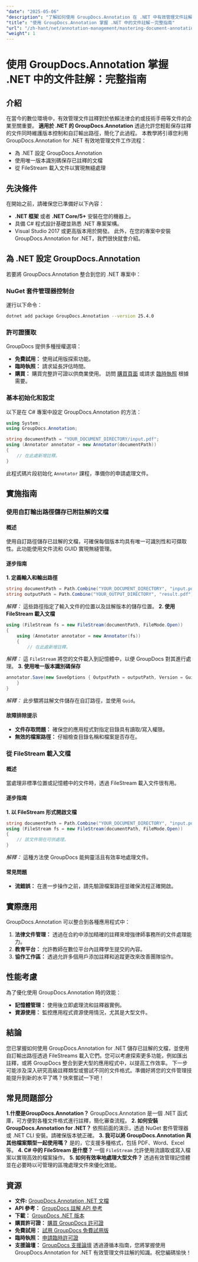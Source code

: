 ```yaml
---
"date": "2025-05-06"
"description": "了解如何使用 GroupDocs.Annotation 在 .NET 中有效管理文件註解。本指南涵蓋了註釋文件的設定、自訂以及保存的最佳實務。"
"title": "使用 GroupDocs.Annotation 掌握 .NET 中的文件註解－完整指南"
"url": "/zh-hant/net/annotation-management/mastering-document-annotation-dotnet-groupdocs/"
"weight": 1
---
```


# 使用 GroupDocs.Annotation 掌握 .NET 中的文件註解：完整指南
## 介紹
在當今的數位環境中，有效管理文件註釋對於依賴法律合約或技術手冊等文件的企業至關重要。 **適用於 .NET 的 GroupDocs.Annotation** 透過允許您輕鬆保存註釋的文件同時維護版本控制和自訂輸出路徑，簡化了此過程。
本教學將引導您利用 GroupDocs.Annotation for .NET 有效地管理文件工作流程：
- 為 .NET 設定 GroupDocs.Annotation
- 使用唯一版本識別碼保存已註釋的文檔
- 從 FileStream 載入文件以實現無縫處理

## 先決條件
在開始之前，請確保您已準備好以下內容：
- **.NET 框架** 或者 **.NET Core/5+** 安裝在您的機器上。
- 具備 C# 程式設計基礎並熟悉 .NET 專案架構。
- Visual Studio 2017 或更高版本用於開發。
此外，在您的專案中安裝 GroupDocs.Annotation for .NET，我們很快就會介紹。

## 為 .NET 設定 GroupDocs.Annotation
若要將 GroupDocs.Annotation 整合到您的 .NET 專案中：
### NuGet 套件管理器控制台
運行以下命令：
```bash
dotnet add package GroupDocs.Annotation --version 25.4.0
```
### 許可證獲取
GroupDocs 提供多種授權選項：
- **免費試用：** 使用試用版探索功能。
- **臨時執照：** 請求延長評估時間。
- **購買：** 購買完整許可證以供商業使用。
訪問 [購買頁面](https://purchase.groupdocs.com/buy) 或請求 [臨時執照](https://purchase.groupdocs.com/temporary-license/) 根據需要。

### 基本初始化和設定
以下是在 C# 專案中設定 GroupDocs.Annotation 的方法：
```csharp
using System;
using GroupDocs.Annotation;

string documentPath = "YOUR_DOCUMENT_DIRECTORY/input.pdf";
using (Annotator annotator = new Annotator(documentPath))
{
    // 在此處新增註釋。
}
```
此程式碼片段初始化 `Annotator` 課程，準備你的申請處理文件。

## 實施指南
### 使用自訂輸出路徑儲存已附註解的文檔
#### 概述
使用自訂路徑儲存已註解的文檔，可確保每個版本均具有唯一可識別性和可擷取性。此功能使用文件流和 GUID 實現無縫管理。
#### 逐步指南
**1. 定義輸入和輸出路徑**
```csharp
string documentPath = Path.Combine("YOUR_DOCUMENT_DIRECTORY", "input.pdf");
string outputPath = Path.Combine("YOUR_OUTPUT_DIRECTORY", "result.pdf");
```
*解釋：* 這些路徑指定了輸入文件的位置以及註解版本的儲存位置。
**2. 使用 FileStream 載入文檔**
```csharp
using (FileStream fs = new FileStream(documentPath, FileMode.Open))
{
    using (Annotator annotator = new Annotator(fs))
    {
        // 在此處新增註釋。
```
*解釋：* 這 `FileStream` 將您的文件載入到記憶體中，以便 GroupDocs 對其進行處理。
**3. 使用唯一版本識別碼保存**
```csharp
annotator.Save(new SaveOptions { OutputPath = outputPath, Version = Guid.NewGuid().ToString() });
    }
}
```
*解釋：* 此步驟將註解文件儲存在自訂路徑，並使用 `Guid`。
#### 故障排除提示
- **文件存取問題：** 確保您的應用程式對指定目錄具有讀取/寫入權限。
- **無效的檔案路徑：** 仔細檢查目錄名稱和檔案是否存在。
### 從 FileStream 載入文檔
#### 概述
當處理非標準位置或記憶體中的文件時，透過 FileStream 載入文件很有用。
#### 逐步指南
**1. 以 FileStream 形式開啟文檔**
```csharp
string documentPath = Path.Combine("YOUR_DOCUMENT_DIRECTORY", "input.pdf");
using (FileStream fs = new FileStream(documentPath, FileMode.Open))
{
    // 該文件現在可供處理。
}
```
*解釋：* 這種方法使 GroupDocs 能夠靈活且有效率地處理文件。
#### 常見問題
- **流錯誤：** 在進一步操作之前，請先驗證檔案路徑並確保流程正確開啟。
## 實際應用
GroupDocs.Annotation 可以整合到各種應用程式中：
1. **法律文件管理：** 透過在合約中添加精確的註釋來增強律師事務所的文件處理能力。
2. **教育平台：** 允許教師在數位平台內註釋學生提交的內容。
3. **協作工作區：** 透過允許多個用戶添加註釋和追蹤更改來改善團隊協作。
## 性能考慮
為了優化使用 GroupDocs.Annotation 時的效能：
- **記憶體管理：** 使用後立即處理流和註釋器實例。
- **資源使用：** 監控應用程式資源使用情況，尤其是大型文件。
## 結論
您已掌握如何使用 GroupDocs.Annotation for .NET 儲存已註解的文檔，並使用自訂輸出路徑透過 FileStreams 載入它們。您可以考慮探索更多功能，例如匯出註釋，或將 GroupDocs 整合到更大型的應用程式中，以提高工作效率。
下一步可能涉及深入研究高級註釋類型或嘗試不同的文件格式。準備好將您的文件管理技能提升到新的水平了嗎？快來嘗試一下吧！
## 常見問題部分
**1.什麼是GroupDocs.Annotation？**
GroupDocs.Annotation 是一個 .NET 函式庫，可方便對各種文件格式進行註釋，簡化審查流程。
**2. 如何安裝 GroupDocs.Annotation for .NET？**
依照前面的演示，透過 NuGet 套件管理器或 .NET CLI 安裝。請確保版本號正確。
**3. 我可以將 GroupDocs.Annotation 與其他檔案類型一起使用嗎？**
是的，它支援多種格式，包括 PDF、Word、Excel 等。
**4. C# 中的 FileStream 是什麼？**
一個 `FileStream` 允許使用流讀取或寫入檔案以實現高效的檔案操作。
**5. 如何有效率地處理大型文件？**
透過有效管理記憶體並在必要時以可管理的區塊處理文件來優化效能。
## 資源
- **文件:** [GroupDocs.Annotation .NET 文檔](https://docs.groupdocs.com/annotation/net/)
- **API 參考：** [GroupDocs 註解 API 參考](https://reference.groupdocs.com/annotation/net/)
- **下載：** [GroupDocs .NET 版本](https://releases.groupdocs.com/annotation/net/)
- **購買許可證：** [購買 GroupDocs 許可證](https://purchase.groupdocs.com/buy)
- **免費試用：** [試用 GroupDocs 免費試用版](https://releases.groupdocs.com/annotation/net/)
- **臨時執照：** [申請臨時許可證](https://purchase.groupdocs.com/temporary-license/)
- **支援論壇：** [GroupDocs 支援論壇](https://forum.groupdocs.com/c/annotation/)
透過遵循本指南，您將掌握使用 GroupDocs.Annotation for .NET 有效管理文件註解的知識。祝您編碼愉快！